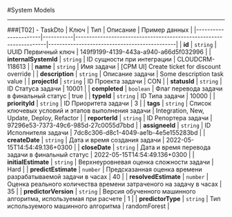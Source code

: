 #System Models
___

###[T02] - TaskDto
| Ключ                 | Тип       | Описание                                                          | Пример данных                                |
|----------------------|-----------|-------------------------------------------------------------------|----------------------------------------------|
| **id**               | `string`  | UUID Первичный ключ                                               | 149f9199-4139-443a-a940-a66d5f032996         |
| **internalSystemId** | `string`  | ID сущности при интеграции                                        | CLOUDCRM-118613                              |
| **name**             | `string`  | Имя задачи                                                        | [CPM UI] Create ticket for discount override |
| **description**      | `string`  | Описание задачи                                                   | Some description task value                  |
| **projectId**        | `string`  | ID Проекта задачи                                                 | CON                                          |
| **statusId**         | `string`  | ID Статуса задачи                                                 | 10001                                        |
| **completed**        | `boolean` | Флаг перевода задачи в финальный статус                           | true                                         |
| **typeId**           | `string`  | ID Типа задачи                                                    | 10000                                        |
| **priorityId**       | `string`  | ID Приоритета задачи                                              | 3                                            |
| **tags**             | `string`  | Список ключевых условий и этапов выполнения задачи                | Integration, New, Update, Deploy, Refactor   |
| **reporterId**       | `string`  | ID Репортера задачи                                               | 97296e53-7373-49c6-985d-27c0055d7bbd         |
| **assigneeId**       | `string`  | ID Исполнителя задачи                                             | 7dc8c306-d8c1-4049-ae1b-4e5e155283bd         |
| **createDate**       | `string`  | Дата и время создания задачи                                      | 2022-05-15T14:54:49.136+0300                 |
| **closeDate**        | `string`  | Дата и время перевода задачи в финальный статус                   | 2022-05-15T14:54:49.136+0300                 |
| **initialEstimate**  | `string`  | Верхнеуровневая оценка сложности задачи                           | Hard                                         |
| **predictEstimate**  | `number`  | Предсказанная оценка времени разрабатываемой задачи в часах       | 40                                           |
| **resolvedEstimate** | `number`  | Оценка реального количества времени затраченого на задачу в часах | 35                                           |
| **predictorVersion** | `string`  | Версия обученного машинного алгоритма, используемая при расчете   | 1                                            |
| **predictorType**    | `string`  | Тип используемого машинного алгоритма                             | randomForest                                 |
